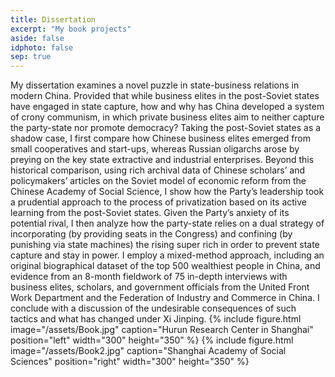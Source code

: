 ```yaml
---
title: Dissertation
excerpt: "My book projects"
aside: false
idphoto: false
sep: true
---
```

My dissertation examines a novel puzzle in state-business relations in modern China. Provided that while business elites in the post-Soviet states have engaged in state capture, how and why has China developed a system of crony communism, in which private business elites aim to neither capture the party-state nor promote democracy? Taking the post-Soviet states as a shadow case, I first compare how Chinese business elites emerged from small cooperatives and start-ups, whereas Russian oligarchs arose by preying on the key state extractive and industrial enterprises. Beyond this historical comparison, using rich archival data of Chinese scholars’ and policymakers’ articles on the Soviet model of economic reform from the Chinese Academy of Social Science, I show how the Party’s leadership took a prudential approach to the process of privatization based on its active learning from the post-Soviet states. Given the Party’s anxiety of its potential rival, I then analyze how the party-state relies on a dual strategy of incorporating (by providing seats in the Congress) and confining (by punishing via state machines) the rising super rich in order to prevent state capture and stay in power. I employ a mixed-method approach, including an original biographical dataset of the top 500 wealthiest people in China, and evidence from an 8-month fieldwork of 75 in-depth interviews with business elites, scholars, and government officials from the United Front Work Department and the Federation of Industry and Commerce in China. I conclude with a discussion of the undesirable consequences of such tactics and what has changed under Xi Jinping. 
{% include figure.html image="/assets/Book.jpg" caption="Hurun Research Center in Shanghai" position="left" width="300" height="350" %}
{% include figure.html image="/assets/Book2.jpg" caption="Shanghai Academy of Social Sciences" position="right" width="300" height="350" %}